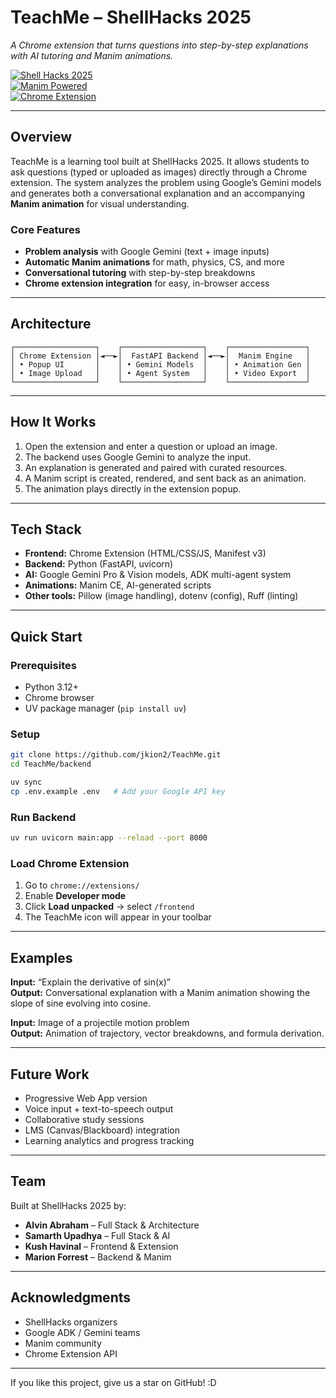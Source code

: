 # TeachMe – ShellHacks 2025

*A Chrome extension that turns questions into step-by-step explanations with AI tutoring and Manim animations.*

[![Shell Hacks 2025](https://img.shields.io/badge/Shell%20Hacks-2025-blue?style=for-the-badge)](https://shellhacks.net/)  
[![Manim Powered](https://img.shields.io/badge/Manim-Powered-orange?style=for-the-badge)](https://manim.community/)  
[![Chrome Extension](https://img.shields.io/badge/Chrome-Extension-4285F4?style=for-the-badge)](https://developer.chrome.com/docs/extensions/)  

---

## Overview

TeachMe is a learning tool built at ShellHacks 2025. It allows students to ask questions (typed or uploaded as images) directly through a Chrome extension. The system analyzes the problem using Google’s Gemini models and generates both a conversational explanation and an accompanying **Manim animation** for visual understanding.

### Core Features
- **Problem analysis** with Google Gemini (text + image inputs)  
- **Automatic Manim animations** for math, physics, CS, and more  
- **Conversational tutoring** with step-by-step breakdowns  
- **Chrome extension integration** for easy, in-browser access  

---

## Architecture

```
┌──────────────────┐    ┌──────────────────┐    ┌─────────────────┐
│ Chrome Extension │◄──►│  FastAPI Backend │◄──►│  Manim Engine   │
│ • Popup UI       │    │ • Gemini Models  │    │ • Animation Gen │
│ • Image Upload   │    │ • Agent System   │    │ • Video Export  │
└──────────────────┘    └──────────────────┘    └─────────────────┘
```

---

## How It Works

1. Open the extension and enter a question or upload an image.  
2. The backend uses Google Gemini to analyze the input.  
3. An explanation is generated and paired with curated resources.  
4. A Manim script is created, rendered, and sent back as an animation.  
5. The animation plays directly in the extension popup.  

---

## Tech Stack

- **Frontend:** Chrome Extension (HTML/CSS/JS, Manifest v3)  
- **Backend:** Python (FastAPI, uvicorn)  
- **AI:** Google Gemini Pro & Vision models, ADK multi-agent system  
- **Animations:** Manim CE, AI-generated scripts  
- **Other tools:** Pillow (image handling), dotenv (config), Ruff (linting)  

---

## Quick Start

### Prerequisites
- Python 3.12+  
- Chrome browser  
- UV package manager (`pip install uv`)  

### Setup
```bash
git clone https://github.com/jkion2/TeachMe.git
cd TeachMe/backend

uv sync
cp .env.example .env   # Add your Google API key
```

### Run Backend
```bash
uv run uvicorn main:app --reload --port 8000
```

### Load Chrome Extension
1. Go to `chrome://extensions/`  
2. Enable **Developer mode**  
3. Click **Load unpacked** → select `/frontend`  
4. The TeachMe icon will appear in your toolbar  

---

## Examples

**Input:** “Explain the derivative of sin(x)”  
**Output:** Conversational explanation with a Manim animation showing the slope of sine evolving into cosine.  

**Input:** Image of a projectile motion problem  
**Output:** Animation of trajectory, vector breakdowns, and formula derivation.  

---

## Future Work

- Progressive Web App version  
- Voice input + text-to-speech output  
- Collaborative study sessions  
- LMS (Canvas/Blackboard) integration  
- Learning analytics and progress tracking  

---

## Team

Built at ShellHacks 2025 by:  
- **Alvin Abraham** – Full Stack & Architecture
- **Samarth Upadhya** – Full Stack & AI  
- **Kush Havinal** – Frontend & Extension  
- **Marion Forrest** – Backend & Manim    

---

## Acknowledgments
- ShellHacks organizers  
- Google ADK / Gemini teams  
- Manim community  
- Chrome Extension API  

---

If you like this project, give us a star on GitHub! :D 
